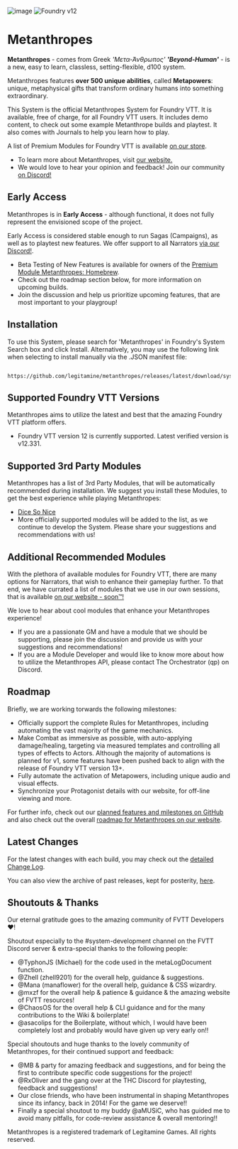 ![image](https://content.invisioncic.com/e290497/monthly_2024_03/new-cover.jpg.266c89d776592f674fd3a4133d3fb813.jpg)
![Foundry v12](https://img.shields.io/badge/foundry-v12-green)

# Metanthropes

**Metanthropes** - comes from Greek *'Μετα-Άνθρωπος' **'Beyond-Human'*** - is a new, easy to learn, classless, setting-flexible, d100 system. 

Metanthropes features **over 500 unique abilities**, called **Metapowers**: unique, metaphysical gifts that transform ordinary humans into something extraordinary.

This System is the official Metanthropes System for Foundry VTT. It is available, free of charge, for all Foundry VTT users. It includes demo content, to check out some example Metanthrope builds and playtest. It also comes with Journals to help you learn how to play.

A list of Premium Modules for Foundry VTT is available [on our store](https://metanthropes.com/store).

- To learn more about Metanthropes, visit [our website.](https://metanthropes.com)
- We would love to hear your opinion and feedback! Join our community [on Discord!](https://metanthropes.com/discord)

## Early Access

Metanthropes is in **Early Access** - although functional, it does not fully represent the envisioned scope of the project.

Early Access is considered stable enough to run Sagas (Campaigns), as well as to playtest new features. We offer support to all Narrators [via our Discord!](https://metanthropes.com/discord). 

- Beta Testing of New Features is available for owners of the [Premium Module Metanthropes: Homebrew](https://www.metanthropes.com/store/product/8-homebrew-early-access/).
- Check out the roadmap section below, for more information on upcoming builds. 
- Join the discussion and help us prioritize upcoming features, that are most important to your playgroup!

## Installation

To use this System, please search for 'Metanthropes' in Foundry's System Search box and click Install. 
Alternatively, you may use the following link when selecting to install manually via the .JSON manifest file:

	 https://github.com/legitamine/metanthropes/releases/latest/download/system.json

## Supported Foundry VTT Versions

Metanthropes aims to utilize the latest and best that the amazing Foundry VTT platform offers.

- Foundry VTT version 12 is currently supported. Latest verified version is v12.331.

## Supported 3rd Party Modules

Metanthropes has a list of 3rd Party Modules, that will be automatically recommended during installation. We suggest you install these Modules, to get the best experience while playing Metanthropes:

-   [Dice So Nice](https://foundryvtt.com/packages/dice-so-nice)
-   More officially supported modules will be added to the list, as we continue to develop the System. Please share your suggestions and recommendations with us!

## Additional Recommended Modules

With the plethora of available modules for Foundry VTT, there are many options for Narrators, that wish to enhance their gameplay further. To that end, we have currated a list of modules that we use in our own sessions, that is available [on our website - soon™!]()

We love to hear about cool modules that enhance your Metanthropes experience!

- If you are a passionate GM and have a module that we should be supporting, please join the discussion and provide us with your suggestions and recommendations!
- If you are a Module Developer and would like to know more about how to utilize the Metanthropes API, please contact The Orchestrator (qp) on Discord.

## Roadmap

Briefly, we are working torwards the following milestones:

-   Officially support the complete Rules for Metanthropes, including automating the vast majority of the game mechanics.
-   Make Combat as immersive as possible, with auto-applying damage/healing, targeting via measured templates and controlling all types of effects to Actors. Although the majority of automations is planned for v1, some features have been pushed back to align with the release of Foundry VTT version 13+.
-   Fully automate the activation of Metapowers, including unique audio and visual effects.
-   Synchronize your Protagonist details with our website, for off-line viewing and more.

For further info, check out our [planned features and milestones on GitHub](https://github.com/Legitamine/metanthropes/projects?query=is%3Aopen) and also check out the overall [roadmap for Metanthropes on our website](https://www.metanthropes.com/roadmap/).

## Latest Changes

For the latest changes with each build, you may check out the [detailed Change Log](https://github.com/Legitamine/metanthropes/blob/main/CHANGELOG.md).

You can also view the archive of past releases, kept for posterity, [here](https://github.com/Legitamine/metanthropes/blob/main/CHANGELOGARCHIVES.md).

## Shoutouts & Thanks

Our eternal gratitude goes to the amazing community of FVTT Developers ❤️!

Shoutout especially to the #system-development channel on the FVTT Discord server & extra-special thanks to the following people:
 - @TyphonJS (Michael) for the code used in the metaLogDocument function.
 - @Zhell (zhell9201) for the overall help, guidance & suggestions.
 - @Mana (manaflower) for the overall help, guidance & CSS wizardry.
 - @mxzf for the overall help & patience & guidance & the amazing website of FVTT resources!
 - @ChaosOS for the overall help & CLI guidance and for the many contributions to the Wiki & boilerplate!
 - @asacolips for the Boilerplate, without which, I would have been completely lost and probably would have given up very early on!!

Special shoutouts and huge thanks to the lovely community of Metanthropes, for their continued support and feedback:
 - @MB & party for amazing feedback and suggestions, and for being the first to contribute specific code suggestions for the project!
 - @RxOliver and the gang over at the THC Discord for playtesting, feedback and suggestions!
 - Our close friends, who have been instrumental in shaping Metanthropes since its infancy, back in 2014! For the game we deserve!!
 - Finally a special shoutout to my buddy @aMUSiC, who has guided me to avoid many pitfalls, for code-review assistance & overall mentoring!!

Metanthropes is a registered trademark of Legitamine Games. All rights reserved.